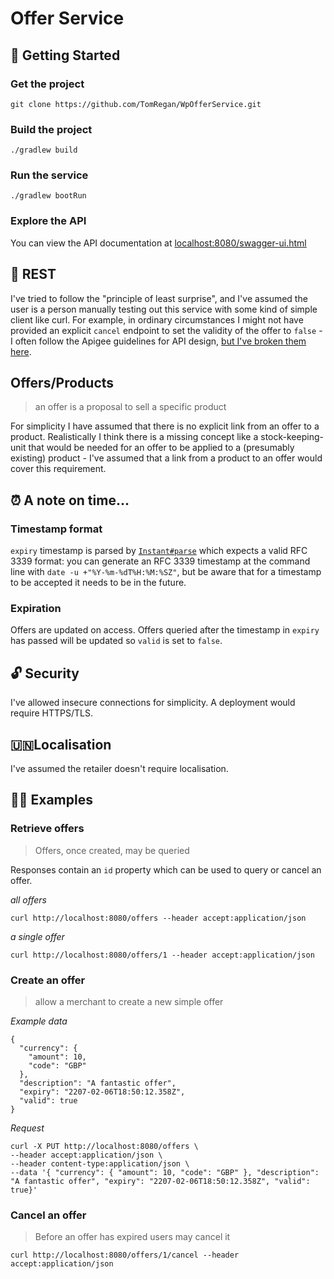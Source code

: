 # Offer Service

## 🧭 Getting Started

### Get the project

`git clone https://github.com/TomRegan/WpOfferService.git`

### Build the project

`./gradlew build`

### Run the service

`./gradlew bootRun`

### Explore the API

You can view the API documentation at [localhost:8080/swagger-ui.html]([http://localhost:8080/swagger-ui.html])

## 🛌 REST

I've tried to follow the "principle of least surprise", and I've assumed the user is a person manually testing out this
service with some kind of simple client like curl. For example, in ordinary circumstances I might not have provided an explicit
`cancel` endpoint to set the validity of the offer to `false` - I often follow the Apigee guidelines for API design,
[but I've broken them here](https://apigee.com/about/blog/technology/restful-api-design-nouns-are-good-verbs-are-bad).

## Offers/Products

> an offer is a proposal to sell a specific product

For simplicity I have assumed that there is no explicit link from an offer to a product. Realistically I think there
is a missing concept like a stock-keeping-unit that would be needed for an offer to be applied to a (presumably
existing) product - I've assumed that a link from a product to an offer would cover this requirement.

## ⏰ A note on time...

### Timestamp format

`expiry` timestamp is parsed by [`Instant#parse`](https://docs.oracle.com/javase/8/docs/api/java/time/Instant.html#parse-java.lang.CharSequence-)
 which expects a valid RFC 3339 format: you can generate an RFC
 3339 timestamp at the command line with `date -u +"%Y-%m-%dT%H:%M:%SZ"`, but be aware that for a timestamp to be
 accepted it needs to be in the future.

### Expiration

Offers are updated on access. Offers queried after the timestamp in `expiry` has passed will be updated so `valid` is
set to `false`.

## 🔓 Security

I've allowed insecure connections for simplicity. A deployment would require HTTPS/TLS.

## 🇺🇳Localisation

I've assumed the retailer doesn't require localisation.

## 🏃‍♀ Examples

### Retrieve offers

> Offers, once created, may be queried

Responses contain an `id` property which can be used to query or cancel an offer.

*all offers*

```
curl http://localhost:8080/offers --header accept:application/json
```

*a single offer*

```
curl http://localhost:8080/offers/1 --header accept:application/json
```

### Create an offer

> allow a merchant to create a new simple offer

*Example data*

```
{
  "currency": {
    "amount": 10,
    "code": "GBP"
  },
  "description": "A fantastic offer",
  "expiry": "2207-02-06T18:50:12.358Z",
  "valid": true
}
```

*Request*

```
curl -X PUT http://localhost:8080/offers \
--header accept:application/json \
--header content-type:application/json \
--data '{ "currency": { "amount": 10, "code": "GBP" }, "description": "A fantastic offer", "expiry": "2207-02-06T18:50:12.358Z", "valid": true}'
```

### Cancel an offer

> Before an offer has expired users may cancel it

```
curl http://localhost:8080/offers/1/cancel --header accept:application/json
```
